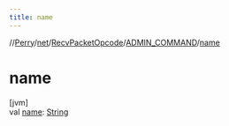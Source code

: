 ```yaml
---
title: name
---
```

//[Perry](../../../../index.html)/[net](../../index.html)/[RecvPacketOpcode](../index.html)/[ADMIN_COMMAND](index.html)/[name](name.html)



# name



[jvm]\
val [name](name.html): [String](https://kotlinlang.org/api/latest/jvm/stdlib/kotlin/-string/index.html)




